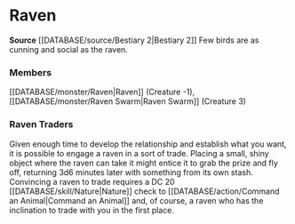 ﻿---
creature_family: Raven
id: '147'
name: Raven
rarity: Common
source: '[[DATABASE/source/Bestiary 2|Bestiary 2]]'
type: Creature Family

---
# Raven

**Source** [[DATABASE/source/Bestiary 2|Bestiary 2]] 
Few birds are as cunning and social as the raven.

### Members

[[DATABASE/monster/Raven|Raven]] (Creature -1), [[DATABASE/monster/Raven Swarm|Raven Swarm]] (Creature 3)

###  Raven Traders

Given enough time to develop the relationship and establish what you want, it is possible to engage a raven in a sort of trade. Placing a small, shiny object where the raven can take it might entice it to grab the prize and fly off, returning 3d6 minutes later with something from its own stash. Convincing a raven to trade requires a DC 20 [[DATABASE/skill/Nature|Nature]] check to [[DATABASE/action/Command an Animal|Command an Animal]] and, of course, a raven who has the inclination to trade with you in the first place.